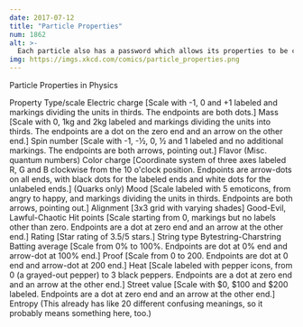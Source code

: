 ```yaml
---
date: 2017-07-12
title: "Particle Properties"
num: 1862
alt: >-
  Each particle also has a password which allows its properties to be changed, but the cosmic censorship hypothesis suggests we can never observe the password itself—only its secure hash.
img: https://imgs.xkcd.com/comics/particle_properties.png
---
```



Particle Properties in Physics

Property Type/scale Electric charge [Scale with -1, 0 and +1 labeled and markings dividing the units in thirds. The endpoints are both dots.] Mass [Scale with 0, 1kg and 2kg labeled and markings dividing the units into thirds. The endpoints are a dot on the zero end and an arrow on the other end.] Spin number [Scale with -1, -½, 0, ½ and 1 labeled and no additional markings. The endpoints are both arrows, pointing out.] Flavor (Misc. quantum numbers) Color charge [Coordinate system of three axes labeled R, G and B clockwise from the 10 o'clock position. Endpoints are arrow-dots on all ends, with black dots for the labeled ends and white dots for the unlabeled ends.] (Quarks only) Mood [Scale labeled with 5 emoticons, from angry to happy, and markings dividing the units in thirds. Endpoints are both arrows, pointing out.] Alignment [3x3 grid with varying shades] Good-Evil, Lawful-Chaotic Hit points [Scale starting from 0, markings but no labels other than zero. Endpoints are a dot at zero end and an arrow at the other end.] Rating [Star rating of 3.5/5 stars.] String type Bytestring-Charstring Batting average [Scale from 0% to 100%. Endpoints are dot at 0% end and arrow-dot at 100% end.] Proof [Scale from 0 to 200. Endpoints are dot at 0 end and arrow-dot at 200 end.] Heat [Scale labeled with pepper icons, from 0 (a grayed-out pepper) to 3 black peppers. Endpoints are a dot at zero end and an arrow at the other end.] Street value [Scale with $0, $100 and $200 labeled. Endpoints are a dot at zero end and an arrow at the other end.] Entropy (This already has like 20 different confusing meanings, so it probably means something here, too.)